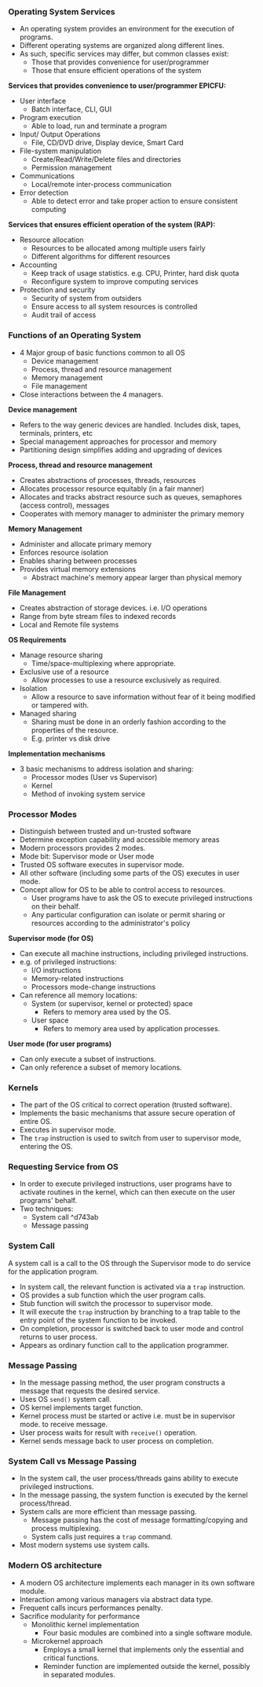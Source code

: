 ### Operating System Services 
- An operating system provides an environment for the execution of programs.
- Different operating systems are organized along different lines.
- As such, specific services may differ, but common classes exist:
	- Those that provides convenience for user/programmer
	- Those that ensure efficient operations of the system

**Services that provides convenience to user/programmer EPICFU:**
- User interface
	- Batch interface, CLI, GUI
- Program execution
	- Able to load, run and terminate a program
- Input/ Output Operations
	- File, CD/DVD drive, Display device, Smart Card
- File-system manipulation
	- Create/Read/Write/Delete files and directories
	- Permission management
- Communications
	- Local/remote inter-process communication
- Error detection
	- Able to detect error and take proper action to ensure consistent computing

**Services that ensures efficient operation of the system (RAP):** 
- Resource allocation
	- Resources to be allocated among multiple users fairly 
	- Different algorithms for different resources
- Accounting
	- Keep track of usage statistics. e.g. CPU, Printer, hard disk quota
	- Reconfigure system to improve computing services
- Protection and security
	- Security of system from outsiders
	- Ensure access to all system resources is controlled
	- Audit trail of access

### Functions of an Operating System
- 4 Major group of basic functions common to all OS
	- Device management
	- Process, thread and resource management
	- Memory management
	- File management
- Close interactions between the 4 managers.

**Device management**
- Refers to the way generic devices are handled. Includes disk, tapes, terminals, printers, etc
- Special management approaches for processor and memory
- Partitioning design simplifies adding and upgrading of devices

**Process, thread and resource management**
- Creates abstractions of processes, threads, resources
- Allocates processor resource equitably (in a fair manner)
- Allocates and tracks abstract resource such as queues, semaphores (access control), messages
- Cooperates with memory manager to administer the primary memory

**Memory Management**
- Administer and allocate primary memory
- Enforces resource isolation
- Enables sharing between processes
- Provides virtual memory extensions
	- Abstract machine's memory appear larger than physical memory

**File Management**
- Creates abstraction of storage devices. i.e. I/O operations
- Range from byte stream files to indexed records
- Local and Remote file systems

**OS Requirements**
- Manage resource sharing
	- Time/space-multiplexing where appropriate.
- Exclusive use of a resource
	- Allow processes to use a resource exclusively as required.
- Isolation
	- Allow a resource to save information without fear of it being modified or tampered with.
- Managed sharing
	- Sharing must be done in an orderly fashion according to the properties of the resource.
	- E.g. printer vs disk drive

**Implementation mechanisms**
- 3 basic mechanisms to address isolation and sharing:
	- Processor modes (User vs Supervisor)
	- Kernel
	- Method of invoking system service

### Processor Modes
- Distinguish between trusted and un-trusted software
- Determine exception capability and accessible memory areas
- Modern processors provides 2 modes.
- Mode bit: Supervisor mode or User mode
- Trusted OS software executes in supervisor mode.
- All other software (including some parts of the OS) executes in user mode.
- Concept allow for OS to be able to control access to resources.
	- User programs have to ask the OS to execute privileged instructions on their behalf.
	- Any particular configuration can isolate or permit sharing or resources according to the administrator's policy

**Supervisor mode (for OS)**
- Can execute all machine instructions, including privileged instructions.
- e.g. of privileged instructions:
	- I/O instructions
	- Memory-related instructions
	- Processors mode-change instructions
- Can reference all memory locations:
	- System (or supervisor, kernel or protected) space
		- Refers to memory area used by the OS.
	- User space
		- Refers to memory area used by application processes.

**User mode (for user programs)**
- Can only execute a subset of instructions.
- Can only reference a subset of memory locations.

### Kernels
- The part of the OS critical to correct operation (trusted software).
- Implements the basic mechanisms that assure secure operation of entire OS.
- Executes in supervisor mode.
- The `trap` instruction is used to switch from user to supervisor mode, entering the OS.

### Requesting Service from OS
- In order to execute privileged instructions, user programs have to activate routines in the kernel, which can then execute on the user programs' behalf.
- Two techniques:
	- System call ^d743ab
	- Message passing

### System Call
A system call is a call to the OS through the Supervisor mode to do service for the application program.
- In system call, the relevant function is activated via a `trap` instruction.
- OS provides a sub function which the user program calls.
- Stub function will switch the processor to supervisor mode.
- It will execute the `trap` instruction by branching to a trap table to the entry point of the system function to be invoked.
- On completion, processor is switched back to user mode and control returns to user process.
- Appears as ordinary function call to the application programmer.

### Message Passing
- In the message passing method, the user program constructs a message that requests the desired service.
- Uses OS `send()` system call.
- OS kernel implements target function.
- Kernel process must be started or active i.e. must be in supervisor mode. to receive message.
- User process waits for result with `receive()` operation.
- Kernel sends message back to user process on completion.

### System Call vs Message Passing
- In the system call, the user process/threads gains ability to execute privileged instructions.
- In the message passing, the system function is executed by the kernel process/thread.
- System calls are more efficient than message passing.
	- Message passing has the cost of message formatting/copying and process multiplexing.
	- System calls just requires a `trap` command.
- Most modern systems use system calls.

### Modern OS architecture
-  A modern OS architecture implements each manager in its own software module.
- Interaction among various managers via abstract data type.
- Frequent calls incurs performances penalty.
- Sacrifice modularity for performance
	- Monolithic kernel implementation
		- Four basic modules are combined into a single software module.
	- Microkernel approach
		- Employs a small kernel that implements only the essential and critical functions.
		- Reminder function are implemented outside the kernel, possibly in separated modules.